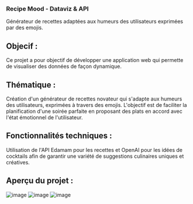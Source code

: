### Recipe Mood - Dataviz & API
Générateur de recettes adaptées aux humeurs des utilisateurs exprimées par des emojis.

 ## Objecif :
Ce projet a pour objectif de développer une application web qui permette de visualiser des données de façon dynamique.

## Thématique :
Création d'un générateur de recettes novateur qui s'adapte aux humeurs des utilisateurs, exprimées à travers des emojis. L'objectif est de faciliter la planification d'une soirée parfaite en proposant des plats en accord avec l'état émotionnel de l'utilisateur.

## Fonctionnalités techniques :
Utilisation de l'API Edamam pour les recettes et OpenAI pour les idées de cocktails afin de garantir une variété de suggestions culinaires uniques et créatives.

## Aperçu du projet :
![image](https://github.com/Aisseta/Recipe-Mood-Projet/assets/85037165/327a70fd-0695-4f8e-a0ba-c57930cd2216)
![image](https://github.com/Aisseta/Recipe-Mood-Projet/assets/85037165/c24e01c7-37c0-4c66-8cb5-42ae19282fd1)
![image](https://github.com/Aisseta/Recipe-Mood-Projet/assets/85037165/ceb6ef92-ce70-4f75-8f46-6645e9256962)



